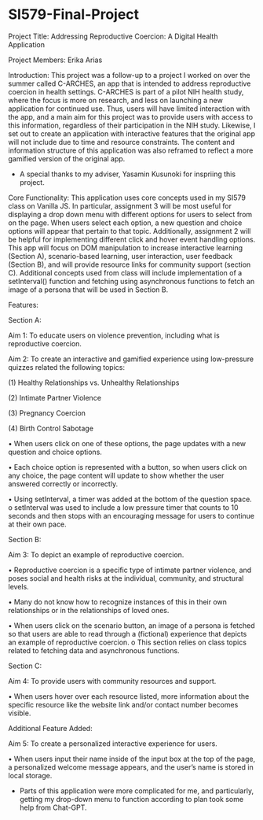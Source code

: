 # SI579-Final-Project

Project Title: Addressing Reproductive Coercion: A Digital Health Application

Project Members: Erika Arias

Introduction: This project was a follow-up to a project I worked on over the summer called C-ARCHES, an app that is intended to address reproductive coercion in health settings. C-ARCHES is part of a pilot NIH health study, where the focus is more on research, and less on launching a new application for continued use. Thus, users will have limited interaction with the app, and a main aim for this project was to provide users with access to this information, regardless of their participation in the NIH study. Likewise, I set out to create an application with interactive features that the original app will not include due to time and resource constraints. The content and information structure of this application was also reframed to reflect a more gamified version of the original app.
* A special thanks to my adviser, Yasamin Kusunoki for inspriing this project.

Core Functionality: This application uses core concepts used in my SI579 class on Vanilla JS. In particular, assignment 3 will be most useful for displaying a drop down menu with different options for users to select from on the page. When users select each option, a new question and choice options will appear that pertain to that topic. Additionally, assignment 2 will be helpful for implementing different click and hover event handling options. This app will focus on DOM manipulation to increase interactive learning (Section A), scenario-based learning, user interaction, user feedback (Section B), and will provide resource links for community support (section C). Additional concepts used from class will include implementation of a setInterval() function and fetching using asynchronous functions to fetch an image of a persona that will be used in Section B.

Features:


Section A:

Aim 1: To educate users on violence prevention, including what is reproductive coercion. 

Aim 2: To create an interactive and gamified experience using low-pressure quizzes related the following topics: 

(1) Healthy Relationships vs. Unhealthy Relationships 


(2) Intimate Partner Violence 


(3) Pregnancy Coercion 


(4) Birth Control Sabotage 


  • When users click on one of these options, the page updates with a new question and choice options. 

  
  • Each choice option is represented with a button, so when users click on any choice, the page content will update to 
    show whether the user answered correctly or incorrectly. 

    
  • Using setInterval, a timer was added at the bottom of the question space. o setInterval was used to include a low 
    pressure timer that counts to 10 seconds and then stops with an encouraging message for users to continue at their 
    own pace.
    

Section B:


Aim 3: To depict an example of reproductive coercion. 


  • Reproductive coercion is a specific type of intimate partner violence, and poses social and health risks at the 
    individual, community, and structural levels. 

    
  • Many do not know how to recognize instances of this in their own relationships or in the relationships of loved 
    ones. 

    
  • When users click on the scenario button, an image of a persona is fetched so that users are able to read through a 
    (fictional) experience that depicts an example of reproductive coercion. o This section relies on class topics 
    related to fetching data and asynchronous functions.

    

Section C: 

Aim 4: To provide users with community resources and support. 

  • When users hover over each resource listed, more information about the specific resource like the website link 
    and/or contact number becomes visible.
    

Additional Feature Added: 


Aim 5: To create a personalized interactive experience for users.


  • When users input their name inside of the input box at the top of the page, a personalized welcome message appears, 
    and the user’s name is stored in local storage.

* Parts of this application were more complicated for me, and particularly, getting my drop-down menu to function according to plan took some help from Chat-GPT.
  
